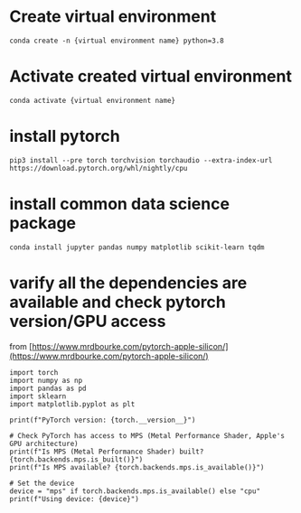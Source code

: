  # Create virtual environment
 `conda create -n {virtual environment name} python=3.8`
 
 # Activate created virtual environment
 `conda activate {virtual environment name}`
 
 # install pytorch
 `pip3 install --pre torch torchvision torchaudio --extra-index-url https://download.pytorch.org/whl/nightly/cpu`
 
 # install common data science package
 `conda install jupyter pandas numpy matplotlib scikit-learn tqdm`
 
 # varify all the dependencies are available and check pytorch version/GPU access
 from [https://www.mrdbourke.com/pytorch-apple-silicon/](https://www.mrdbourke.com/pytorch-apple-silicon/)
 ```
 import torch
 import numpy as np
 import pandas as pd
 import sklearn
 import matplotlib.pyplot as plt
 
 print(f"PyTorch version: {torch.__version__}")

 # Check PyTorch has access to MPS (Metal Performance Shader, Apple's GPU architecture)
 print(f"Is MPS (Metal Performance Shader) built? {torch.backends.mps.is_built()}")
 print(f"Is MPS available? {torch.backends.mps.is_available()}")

 # Set the device      
 device = "mps" if torch.backends.mps.is_available() else "cpu"
 print(f"Using device: {device}")
 ```
 
